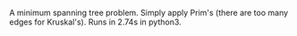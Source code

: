 A minimum spanning tree problem. Simply apply Prim's (there are too many edges for Kruskal's). Runs in 2.74s in python3.
